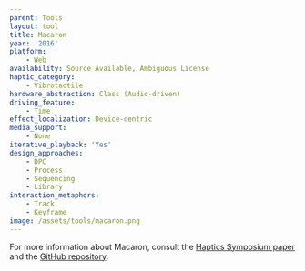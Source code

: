 ```yaml
---
parent: Tools
layout: tool
title: Macaron
year: '2016'
platform:
    - Web
availability: Source Available, Ambiguous License
haptic_category:
    - Vibrotactile
hardware_abstraction: Class (Audio-driven)
driving_feature:
    - Time
effect_localization: Device-centric
media_support:
    - None
iterative_playback: 'Yes'
design_approaches:
    - DPC
    - Process
    - Sequencing
    - Library
interaction_metaphors:
    - Track
    - Keyframe
image: /assets/tools/macaron.png
---
```

For more information about Macaron, consult the [Haptics Symposium paper](https://doi.org/10.1109/HAPTICS.2016.7463155)
and the [GitHub repository](https://github.com/hapticdesign/hapticdesign.github.io).
